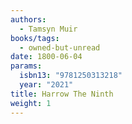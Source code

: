 ```yaml
---
authors:
  - Tamsyn Muir
books/tags:
  - owned-but-unread
date: 1800-06-04
params:
  isbn13: "9781250313218"
  year: "2021"
title: Harrow The Ninth
weight: 1
---
```


<!--more-->
